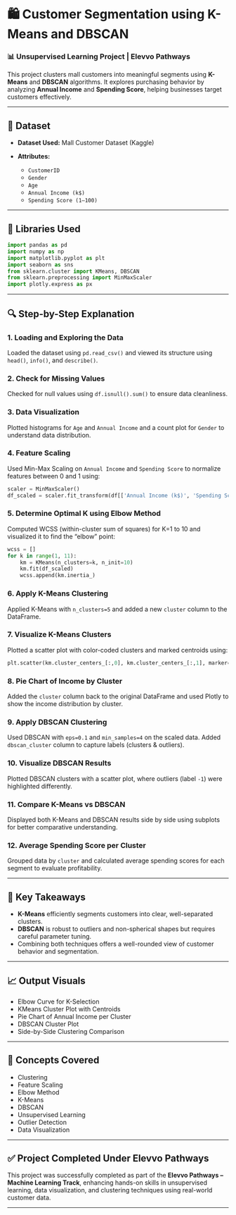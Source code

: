 
# 🛍️ Customer Segmentation using K-Means and DBSCAN

### 📊 Unsupervised Learning Project | Elevvo Pathways

This project clusters mall customers into meaningful segments using **K-Means** and **DBSCAN** algorithms. It explores purchasing behavior by analyzing **Annual Income** and **Spending Score**, helping businesses target customers effectively.

---

## 📁 Dataset

* **Dataset Used:** Mall Customer Dataset (Kaggle)
* **Attributes:**

  * `CustomerID`
  * `Gender`
  * `Age`
  * `Annual Income (k$)`
  * `Spending Score (1–100)`

---

## 🧰 Libraries Used

```python
import pandas as pd
import numpy as np
import matplotlib.pyplot as plt
import seaborn as sns
from sklearn.cluster import KMeans, DBSCAN
from sklearn.preprocessing import MinMaxScaler
import plotly.express as px
```

---

## 🔍 Step-by-Step Explanation

### 1. Loading and Exploring the Data

Loaded the dataset using `pd.read_csv()` and viewed its structure using `head()`, `info()`, and `describe()`.

### 2. Check for Missing Values

Checked for null values using `df.isnull().sum()` to ensure data cleanliness.

### 3. Data Visualization

Plotted histograms for `Age` and `Annual Income` and a count plot for `Gender` to understand data distribution.

### 4. Feature Scaling

Used Min-Max Scaling on `Annual Income` and `Spending Score` to normalize features between 0 and 1 using:

```python
scaler = MinMaxScaler()
df_scaled = scaler.fit_transform(df[['Annual Income (k$)', 'Spending Score (1-100)']])
```

### 5. Determine Optimal K using Elbow Method

Computed WCSS (within-cluster sum of squares) for K=1 to 10 and visualized it to find the “elbow” point:

```python
wcss = []
for k in range(1, 11):
    km = KMeans(n_clusters=k, n_init=10)
    km.fit(df_scaled)
    wcss.append(km.inertia_)
```

### 6. Apply K-Means Clustering

Applied K-Means with `n_clusters=5` and added a new `cluster` column to the DataFrame.

### 7. Visualize K-Means Clusters

Plotted a scatter plot with color-coded clusters and marked centroids using:

```python
plt.scatter(km.cluster_centers_[:,0], km.cluster_centers_[:,1], marker='*')
```

### 8. Pie Chart of Income by Cluster

Added the `cluster` column back to the original DataFrame and used Plotly to show the income distribution by cluster.

### 9. Apply DBSCAN Clustering

Used DBSCAN with `eps=0.1` and `min_samples=4` on the scaled data. Added `dbscan_cluster` column to capture labels (clusters & outliers).

### 10. Visualize DBSCAN Results

Plotted DBSCAN clusters with a scatter plot, where outliers (label `-1`) were highlighted differently.

### 11. Compare K-Means vs DBSCAN

Displayed both K-Means and DBSCAN results side by side using subplots for better comparative understanding.

### 12. Average Spending Score per Cluster

Grouped data by `cluster` and calculated average spending scores for each segment to evaluate profitability.

---

## 📌 Key Takeaways

* **K-Means** efficiently segments customers into clear, well-separated clusters.
* **DBSCAN** is robust to outliers and non-spherical shapes but requires careful parameter tuning.
* Combining both techniques offers a well-rounded view of customer behavior and segmentation.

---

## 📈 Output Visuals

* Elbow Curve for K-Selection
* KMeans Cluster Plot with Centroids
* Pie Chart of Annual Income per Cluster
* DBSCAN Cluster Plot
* Side-by-Side Clustering Comparison

---

## 🧠 Concepts Covered

* Clustering
* Feature Scaling
* Elbow Method
* K-Means
* DBSCAN
* Unsupervised Learning
* Outlier Detection
* Data Visualization

---

## ✅ Project Completed Under Elevvo Pathways

This project was successfully completed as part of the **Elevvo Pathways – Machine Learning Track**, enhancing hands-on skills in unsupervised learning, data visualization, and clustering techniques using real-world customer data.

---

